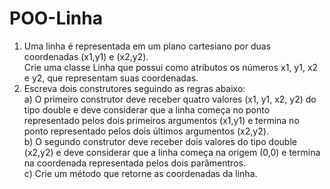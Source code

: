 # POO-Linha
1) Uma linha é representada em um plano cartesiano por duas coordenadas (x1,y1) e (x2,y2).  
Crie uma classe Linha que possui como atributos os números x1, y1, x2 e y2, que representam suas coordenadas.  
2) Escreva dois construtores seguindo as regras abaixo:  
a) O primeiro construtor deve receber quatro valores (x1, y1, x2, y2) do tipo double e deve considerar que a linha começa no ponto representado pelos dois primeiros argumentos (x1,y1) e termina no ponto representado pelos dois últimos argumentos (x2,y2).  
b) O segundo construtor deve receber dois valores do tipo double (x2,y2) e deve considerar que a linha começa na origem (0,0) e termina na coordenada representada pelos dois parâmentros.  
c) Crie um método que retorne as coordenadas da linha.  
